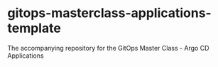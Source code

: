 # gitops-masterclass-applications-template
The accompanying repository for the GitOps Master Class - Argo CD Applications

